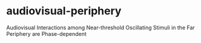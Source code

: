 # audiovisual-periphery
Audiovisual Interactions among Near-threshold Oscillating Stimuli in the Far Periphery are Phase-dependent 
